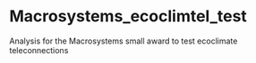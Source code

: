 # Macrosystems_ecoclimtel_test
Analysis for the Macrosystems small award to test ecoclimate teleconnections
